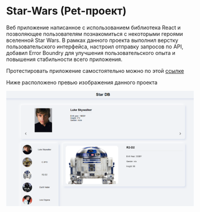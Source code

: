 # Star-Wars (Pet-проект)

Веб приложение написанное с использованием библиотека React и позволяющее
пользователям познакомиться с некоторыми героями вселенной Star Wars. В рамках
данного проекта выполнил верстку пользовательского интерфейса, настроил
отправку запросов по API, добавил Error Boundry для улучшения пользовательского
опыта и повышения стабильности всего приложения.

Протестировать приложение самостоятельно можно по этой [ссылке](https://star-wars-nine-neon.vercel.app/)


Ниже расположено превью изображения данного проекта

![Star Wars preview](https://github.com/Spllit/Star-Wars/blob/main/preview_images/Star-Wars%20overview.png)
